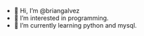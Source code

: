 - 👋 Hi, I’m @briangalvez
- 👀 I’m interested in programming.
- 🌱 I’m currently learning python and mysql.

<!---
briangalvez/briangalvez is a ✨ special ✨ repository because its `README.md` (this file) appears on your GitHub profile.
You can click the Preview link to take a look at your changes.
--->
